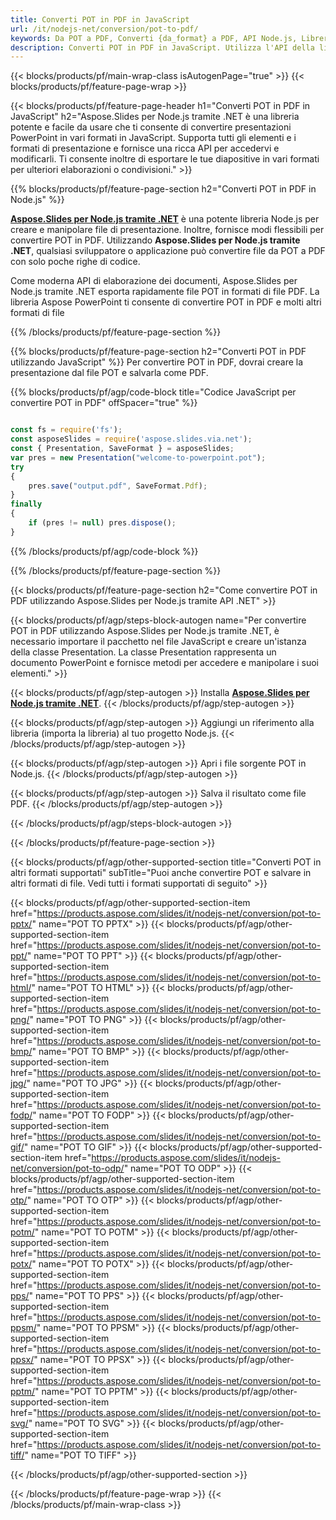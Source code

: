 ```yaml
---
title: Converti POT in PDF in JavaScript
url: /it/nodejs-net/conversion/pot-to-pdf/
keywords: Da POT a PDF, Converti {da_format} a PDF, API Node.js, Libreria JavaScript, POT, PDF
description: Converti POT in PDF in JavaScript. Utilizza l'API della libreria Node.js per convertire i file POT in PDF
---
```


{{< blocks/products/pf/main-wrap-class isAutogenPage="true" >}}
{{< blocks/products/pf/feature-page-wrap >}}

{{< blocks/products/pf/feature-page-header h1="Converti POT in PDF in JavaScript" h2="Aspose.Slides per Node.js tramite .NET è una libreria potente e facile da usare che ti consente di convertire presentazioni PowerPoint in vari formati in JavaScript. Supporta tutti gli elementi e i formati di presentazione e fornisce una ricca API per accedervi e modificarli. Ti consente inoltre di esportare le tue diapositive in vari formati per ulteriori elaborazioni o condivisioni." >}}

{{% blocks/products/pf/feature-page-section h2="Converti POT in PDF in Node.js" %}}

[**Aspose.Slides per Node.js tramite .NET**](https://products.aspose.com/slides/it/nodejs-net/) è una potente libreria Node.js per creare e manipolare file di presentazione. Inoltre, fornisce modi flessibili per convertire POT in PDF. Utilizzando **Aspose.Slides per Node.js tramite .NET**, qualsiasi sviluppatore o applicazione può convertire file da POT a PDF con solo poche righe di codice.

Come moderna API di elaborazione dei documenti, Aspose.Slides per Node.js tramite .NET esporta rapidamente file POT in formati di file PDF. La libreria Aspose PowerPoint ti consente di convertire POT in PDF e molti altri formati di file

{{% /blocks/products/pf/feature-page-section %}}

{{% blocks/products/pf/feature-page-section  h2="Converti POT in PDF utilizzando JavaScript" %}}
Per convertire POT in PDF, dovrai creare la presentazione dal file POT e salvarla come PDF.

{{% blocks/products/pf/agp/code-block title="Codice JavaScript per convertire POT in PDF" offSpacer="true" %}}

```javascript

const fs = require('fs');
const asposeSlides = require('aspose.slides.via.net');
const { Presentation, SaveFormat } = asposeSlides;
var pres = new Presentation("welcome-to-powerpoint.pot");
try
{
    pres.save("output.pdf", SaveFormat.Pdf);
}
finally
{
    if (pres != null) pres.dispose();
}
```


{{% /blocks/products/pf/agp/code-block %}}

{{% /blocks/products/pf/feature-page-section %}}

{{< blocks/products/pf/feature-page-section  h2="Come convertire POT in PDF utilizzando Aspose.Slides per Node.js tramite API .NET" >}}

{{< blocks/products/pf/agp/steps-block-autogen name="Per convertire POT in PDF utilizzando Aspose.Slides per Node.js tramite .NET, è necessario importare il pacchetto nel file JavaScript e creare un'istanza della classe Presentation. La classe Presentation rappresenta un documento PowerPoint e fornisce metodi per accedere e manipolare i suoi elementi." >}}

{{< blocks/products/pf/agp/step-autogen >}}
Installa [**Aspose.Slides per Node.js tramite .NET**](https://products.aspose.com/slides/it/nodejs-net/).
{{< /blocks/products/pf/agp/step-autogen >}}

{{< blocks/products/pf/agp/step-autogen >}}
Aggiungi un riferimento alla libreria (importa la libreria) al tuo progetto Node.js.
{{< /blocks/products/pf/agp/step-autogen >}}

{{< blocks/products/pf/agp/step-autogen >}}
Apri i file sorgente POT in Node.js.
{{< /blocks/products/pf/agp/step-autogen >}}

{{< blocks/products/pf/agp/step-autogen >}}
Salva il risultato come file PDF.
{{< /blocks/products/pf/agp/step-autogen >}}

{{< /blocks/products/pf/agp/steps-block-autogen >}}

{{< /blocks/products/pf/feature-page-section >}}

{{< blocks/products/pf/agp/other-supported-section title="Converti POT in altri formati supportati" subTitle="Puoi anche convertire POT e salvare in altri formati di file. Vedi tutti i formati supportati di seguito" >}}

{{< blocks/products/pf/agp/other-supported-section-item href="https://products.aspose.com/slides/it/nodejs-net/conversion/pot-to-pptx/" name="POT TO PPTX" >}}
{{< blocks/products/pf/agp/other-supported-section-item href="https://products.aspose.com/slides/it/nodejs-net/conversion/pot-to-ppt/" name="POT TO PPT" >}}
{{< blocks/products/pf/agp/other-supported-section-item href="https://products.aspose.com/slides/it/nodejs-net/conversion/pot-to-html/" name="POT TO HTML" >}}
{{< blocks/products/pf/agp/other-supported-section-item href="https://products.aspose.com/slides/it/nodejs-net/conversion/pot-to-png/" name="POT TO PNG" >}}
{{< blocks/products/pf/agp/other-supported-section-item href="https://products.aspose.com/slides/it/nodejs-net/conversion/pot-to-bmp/" name="POT TO BMP" >}}
{{< blocks/products/pf/agp/other-supported-section-item href="https://products.aspose.com/slides/it/nodejs-net/conversion/pot-to-jpg/" name="POT TO JPG" >}}
{{< blocks/products/pf/agp/other-supported-section-item href="https://products.aspose.com/slides/it/nodejs-net/conversion/pot-to-fodp/" name="POT TO FODP" >}}
{{< blocks/products/pf/agp/other-supported-section-item href="https://products.aspose.com/slides/it/nodejs-net/conversion/pot-to-gif/" name="POT TO GIF" >}}
{{< blocks/products/pf/agp/other-supported-section-item href="https://products.aspose.com/slides/it/nodejs-net/conversion/pot-to-odp/" name="POT TO ODP" >}}
{{< blocks/products/pf/agp/other-supported-section-item href="https://products.aspose.com/slides/it/nodejs-net/conversion/pot-to-otp/" name="POT TO OTP" >}}
{{< blocks/products/pf/agp/other-supported-section-item href="https://products.aspose.com/slides/it/nodejs-net/conversion/pot-to-potm/" name="POT TO POTM" >}}
{{< blocks/products/pf/agp/other-supported-section-item href="https://products.aspose.com/slides/it/nodejs-net/conversion/pot-to-potx/" name="POT TO POTX" >}}
{{< blocks/products/pf/agp/other-supported-section-item href="https://products.aspose.com/slides/it/nodejs-net/conversion/pot-to-pps/" name="POT TO PPS" >}}
{{< blocks/products/pf/agp/other-supported-section-item href="https://products.aspose.com/slides/it/nodejs-net/conversion/pot-to-ppsm/" name="POT TO PPSM" >}}
{{< blocks/products/pf/agp/other-supported-section-item href="https://products.aspose.com/slides/it/nodejs-net/conversion/pot-to-ppsx/" name="POT TO PPSX" >}}
{{< blocks/products/pf/agp/other-supported-section-item href="https://products.aspose.com/slides/it/nodejs-net/conversion/pot-to-pptm/" name="POT TO PPTM" >}}
{{< blocks/products/pf/agp/other-supported-section-item href="https://products.aspose.com/slides/it/nodejs-net/conversion/pot-to-svg/" name="POT TO SVG" >}}
{{< blocks/products/pf/agp/other-supported-section-item href="https://products.aspose.com/slides/it/nodejs-net/conversion/pot-to-tiff/" name="POT TO TIFF" >}}


{{< /blocks/products/pf/agp/other-supported-section >}}

{{< /blocks/products/pf/feature-page-wrap >}}
{{< /blocks/products/pf/main-wrap-class >}}